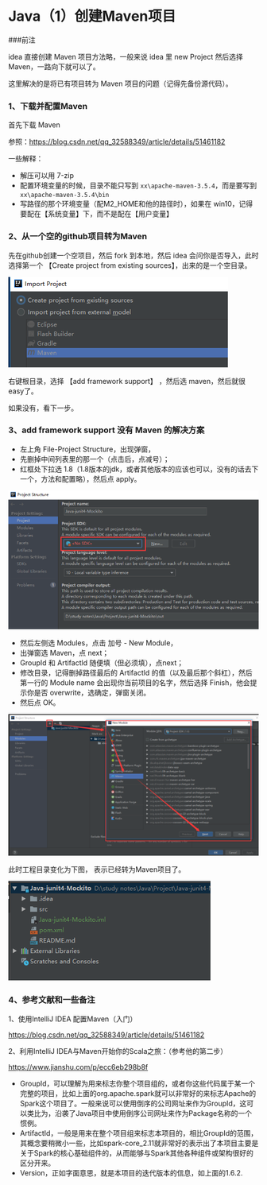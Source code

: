 # Java（1）创建Maven项目

###前注

idea 直接创建 Maven 项目方法略，一般来说 idea 里 new Project 然后选择 Maven，一路向下就可以了。

这里解决的是将已有项目转为 Maven 项目的问题（记得先备份源代码）。


### 1、下载并配置Maven

首先下载 Maven

参照：https://blog.csdn.net/qq_32588349/article/details/51461182

一些解释：

* 解压可以用 7-zip
* 配置环境变量的时候，目录不能只写到 ``xx\apache-maven-3.5.4``，而是要写到 ``xx\apache-maven-3.5.4\bin``
* 写路径的那个环境变量（配M2_HOME和他的路径时），如果在 win10，记得要配在【系统变量】下，而不是配在【用户变量】


### 2、从一个空的github项目转为Maven

先在github创建一个空项目，然后 fork 到本地，然后 idea 会问你是否导入，此时选择第一个 【Create project from existing sources】，出来的是一个空目录。

<img src='1.png'/>

右键根目录，选择 【add framework support】 ，然后选 maven，然后就很easy了。

如果没有，看下一步。

### 3、add framework support 没有 Maven 的解决方案

* 左上角 File-Project Structure，出现弹窗，
* 先删掉中间列表里的那一个（点击后，点减号）；
* 红框处下拉选 1.8（1.8版本的jdk，或者其他版本的应该也可以，没有的话去下一个，方法和配置略），然后点 apply。

<img src='2.png'/>

* 然后左侧选 Modules，点击 加号 - New Module，
* 出弹窗选 Maven，点 next；
* GroupId 和 Artifactld 随便填（但必须填），点next；
* 修改目录，记得删掉路径最后的 Artifactld 的值（以及最后那个斜杠），然后第一行的 Module name 会出现你当前项目的名字，然后选择 Finish，他会提示你是否 overwrite，选确定，弹窗关闭。
* 然后点 OK。

<img src='3.png'/>

此时工程目录变化为下图， 表示已经转为Maven项目了。

<img src='4.png'/>

### 4、参考文献和一些备注

1、使用IntelliJ IDEA 配置Maven（入门）

https://blog.csdn.net/qq_32588349/article/details/51461182


2、利用IntelliJ IDEA与Maven开始你的Scala之旅：（参考他的第二步）

https://www.jianshu.com/p/ecc6eb298b8f

* GroupId，可以理解为用来标志你整个项目组的，或者你这些代码属于某一个完整的项目，比如上面的org.apache.spark就可以非常好的来标志Apache的Spark这个项目了。一般来说可以使用倒序的公司网址来作为GroupId，这可以类比为，沿袭了Java项目中使用倒序公司网址来作为Package名称的一个惯例。
* ArtifactId，一般是用来在整个项目组来标志本项目的，相比GroupId的范围，其概念要稍微小一些，比如spark-core_2.11就非常好的表示出了本项目主要是关于Spark的核心基础组件的，从而能够与Spark其他各种组件或架构很好的区分开来。
* Version，正如字面意思，就是本项目的迭代版本的信息，如上面的1.6.2.
